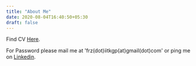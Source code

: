 ```yaml
---
title: "About Me"
date: 2020-08-04T16:40:50+05:30
draft: false
---
```


Find CV [Here](./CV_Faraz_v2-protected.pdf).


For Password please mail me at 'frz(dot)iitkgp(at)gmail(dot)com' or ping me on [Linkedin](https://www.linkedin.com/in/frzkhtr/).
